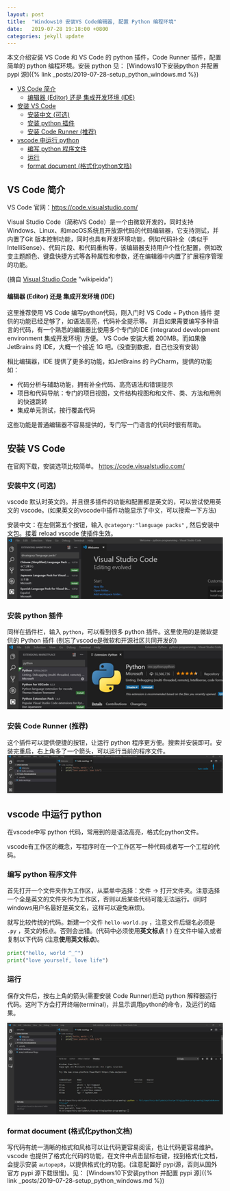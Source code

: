```yaml
---
layout: post
title:  "Windows10 安装VS Code编辑器, 配置 Python 编程环境"
date:   2019-07-28 19:18:00 +0800
categories: jekyll update
---
```

本文介绍安装 VS Code 和 VS Code 的 python 插件，Code Runner 插件，配置简单的 python 编程环境。安装 python 见：
[Windows10下安装python 并配置 pypi 源]({% link _posts/2019-07-28-setup_python_windows.md %})

- [VS Code 简介](#vs-code-简介)
    - [编辑器 (Editor) 还是 集成开发环境 (IDE)](#编辑器-editor-还是-集成开发环境-ide)
- [安装 VS Code](#安装-vs-code)
  - [安装中文 (可选)](#安装中文-可选)
  - [安装 python 插件](#安装-python-插件)
  - [安装 Code Runner (推荐)](#安装-code-runner-推荐)
- [vscode 中运行 python](#vscode-中运行-python)
  - [编写 python 程序文件](#编写-python-程序文件)
  - [运行](#运行)
  - [format document (格式化python文档)](#format-document-格式化python文档)

## VS Code 简介
VS Code 官网：<https://code.visualstudio.com/>

Visual Studio Code（简称VS Code）是一个由微软开发的，同时支持Windows、Linux、和macOS系统且开放源代码的代码编辑器，它支持测试，并内置了Git 版本控制功能，同时也具有开发环境功能，例如代码补全（类似于 IntelliSense）、代码片段、和代码重构等，该编辑器支持用户个性化配置，例如改变主题颜色、键盘快捷方式等各种属性和参数，还在编辑器中内置了扩展程序管理的功能。

(摘自 [Visual Studio Code](https://zh.wikipedia.org/wiki/Visual_Studio_Code) "wikipeida")

#### 编辑器 (Editor) 还是 集成开发环境 (IDE)
这里推荐使用 VS Code 编写python代码，刚入门时 VS Code + Python 插件 提供的功能已经足够了，如语法高亮，代码补全提示等。
并且如果需要编写多种语言的代码，有一个熟悉的编辑器比使用多个专门的IDE (integrated development environment 集成开发环境) 方便。
VS Code 安装大概 200MB。而如果像 JetBrains 的 IDE，大概一个接近 1G 吧。(没查到数据，自己也没有安装)

相比编辑器，IDE 提供了更多的功能，如JetBrains 的 PyCharm，提供的功能如：
+ 代码分析与辅助功能，拥有补全代码、高亮语法和错误提示
+ 项目和代码导航：专门的项目视图，文件结构视图和和文件、类、方法和用例的快速跳转
+ 集成单元测试，按行覆盖代码

这些功能是普通编辑器不容易提供的，专门写一门语言的代码时很有帮助。

## 安装 VS Code
在官网下载，安装选项比较简单。 <https://code.visualstudio.com/>

### 安装中文 (可选)
vscode 默认时英文的。并且很多插件的功能和配置都是英文的，可以尝试使用英文的 vscode。(如果英文的vscode中插件功能显示了中文，可以搜索一下方法)

安装中文：在左侧第五个按钮，输入 `@category:"language packs"` , 然后安装中文包。接着 reload vscode 使插件生效。
![install Chinese](/assets/images/install_vscode_for_writing_python/install-chinese.jpg)

### 安装 python 插件
同样在插件栏，输入 `python`，可以看到很多 python 插件。这里使用的是微软提供的 Python 插件 (别忘了vscode是微软和开源社区共同开发的)
![python extension](/assets/images/install_vscode_for_writing_python/python-extension.jpg)

### 安装 Code Runner (推荐)
这个插件可以提供便捷的按钮，让运行 python 程序更方便。搜索并安装即可。安装完重启，右上角多了一个箭头，可以运行当前的程序文件。
![code runner](/assets/images/install_vscode_for_writing_python/code-runner.jpg)

## vscode 中运行 python
在vscode中写 python 代码，常用到的是语法高亮，格式化python文件。

vscode有工作区的概念，写程序时在一个工作区写一种代码或者写一个工程的代码。

### 编写 python 程序文件
首先打开一个文件夹作为工作区，从菜单中选择：文件 -> 打开文件夹。注意选择一个全是英文的文件夹作为工作区，否则以后某些代码可能无法运行。(同时windows用户名最好是英文名，这样可以避免麻烦)。

就写比较传统的代码。新建一个文件 `hello-world.py` ，注意文件后缀名必须是 `.py` ，英文的标点。否则会出错。(代码中必须使用**英文标点**！) 在文件中输入或者复制以下代码 (注意**使用英文标点**)。

``` python
print("hello, world ^_^")
print("love yourself, love life")
```

### 运行
保存文件后，按右上角的箭头(需要安装 Code Runner)启动 python 解释器运行代码。这时下方会打开终端(terminal)，并显示调用python的命令，及运行的结果。

![run hello world](/assets/images/install_vscode_for_writing_python/run-hello-world.jpg)

### format document (格式化python文档)
写代码有统一清晰的格式和风格可以让代码更容易阅读，也让代码更容易维护。vscode 也提供了格式化代码的功能，在文件中点击鼠标右键，找到格式化文档，会提示安装 `autopep8`，以提供格式化的功能。(注意配置好 pypi源，否则从国外官方 pypi 源下载很慢)。见：
[Windows10下安装python 并配置 pypi 源]({% link _posts/2019-07-28-setup_python_windows.md %})